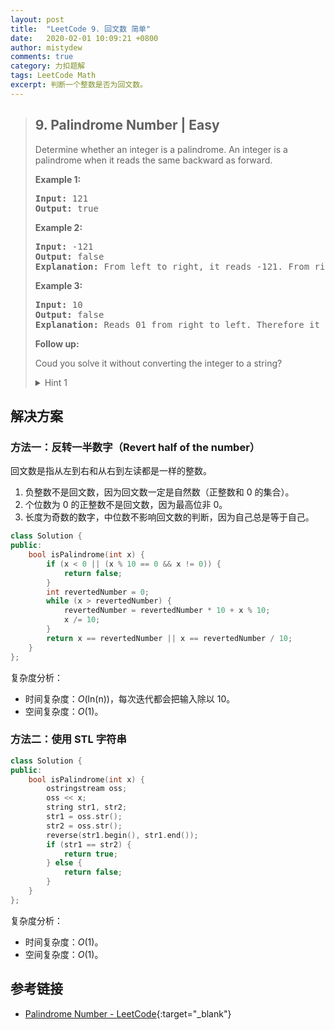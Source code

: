 ```yaml
---
layout: post
title:  "LeetCode 9. 回文数 简单"
date:   2020-02-01 10:09:21 +0800
author: mistydew
comments: true
category: 力扣题解
tags: LeetCode Math
excerpt: 判断一个整数是否为回文数。
---
```

> ## 9. Palindrome Number | Easy
> 
> Determine whether an integer is a palindrome. An integer is a palindrome when it reads the same backward as forward.
> 
> **Example 1:**
> 
> <pre>
> <strong>Input:</strong> 121
> <strong>Output:</strong> true
> </pre>
> 
> **Example 2:**
> 
> <pre>
> <strong>Input:</strong> -121
> <strong>Output:</strong> false
> <strong>Explanation:</strong> From left to right, it reads -121. From right to left, it becomes 121-. Therefore it is not a palindrome.
> </pre>
> 
> **Example 3:**
> 
> <pre>
> <strong>Input:</strong> 10
> <strong>Output:</strong> false
> <strong>Explanation:</strong> Reads 01 from right to left. Therefore it is not a palindrome.
> </pre>
> 
> **Follow up:**
> 
> Coud you solve it without converting the integer to a string?
> 
> <details>
> <summary>Hint 1</summary>
> Beware of overflow when you reverse the integer.
> </details>

## 解决方案

### 方法一：反转一半数字（Revert half of the number）

回文数是指从左到右和从右到左读都是一样的整数。

1. 负整数不是回文数，因为回文数一定是自然数（正整数和 0 的集合）。
2. 个位数为 0 的正整数不是回文数，因为最高位非 0。
3. 长度为奇数的数字，中位数不影响回文数的判断，因为自己总是等于自己。

```cpp
class Solution {
public:
    bool isPalindrome(int x) {
        if (x < 0 || (x % 10 == 0 && x != 0)) {
            return false;
        }
        int revertedNumber = 0;
        while (x > revertedNumber) {
            revertedNumber = revertedNumber * 10 + x % 10;
            x /= 10;
        }
        return x == revertedNumber || x == revertedNumber / 10;
    }
};
```

复杂度分析：
* 时间复杂度：*O*(ln(n))，每次迭代都会把输入除以 10。
* 空间复杂度：*O*(1)。

### 方法二：使用 STL 字符串

```cpp
class Solution {
public:
    bool isPalindrome(int x) {
        ostringstream oss;
        oss << x;
        string str1, str2;
        str1 = oss.str();
        str2 = oss.str();
        reverse(str1.begin(), str1.end());
        if (str1 == str2) {
            return true;
        } else {
            return false;
        }
    }
};
```

复杂度分析：
* 时间复杂度：*O*(1)。
* 空间复杂度：*O*(1)。

## 参考链接

* [Palindrome Number - LeetCode](https://leetcode.com/problems/palindrome-number/){:target="_blank"}
